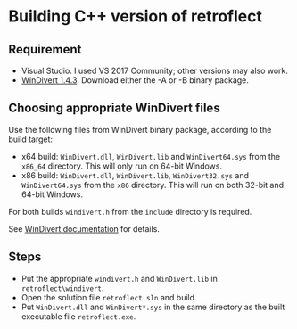 # Building C++ version of retroflect

## Requirement

* Visual Studio. I used VS 2017 Community; other versions may also work.
* [WinDivert 1.4.3](https://reqrypt.org/windivert.html). Download
  either the -A or -B binary package.


## Choosing appropriate WinDivert files

Use the following files from WinDivert binary package, according
to the build target:

* x64 build: `WinDivert.dll`, `WinDivert.lib` and
  `WinDivert64.sys` from the `x86_64` directory. This will only run
  on 64-bit Windows.
* x86 build: `WinDivert.dll`,
  `WinDivert.lib`, `WinDivert32.sys` and `WinDivert64.sys` from the
  `x86` directory. This will run on both 32-bit and 64-bit Windows.

For both builds `windivert.h` from the `include` directory is required.

See [WinDivert documentation](https://reqrypt.org/windivert-doc.html)
for details.

## Steps

* Put the appropriate `windivert.h` and `WinDivert.lib` in
  `retroflect\windivert`.
* Open the solution file `retroflect.sln` and build.
* Put `WinDivert.dll` and `WinDivert*.sys` in the same directory as
  the built executable file `retroflect.exe`.
